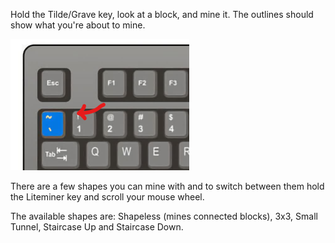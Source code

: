 Hold the Tilde/Grave key, look at a block, and mine it. The outlines should show what you're about to mine.

![Keybord Hotkey](https://raw.githubusercontent.com/iamkaf/modresources/refs/heads/main/pages/liteminer/screenshot5.png)

There are a few shapes you can mine with and to switch between them hold the Liteminer key and scroll your mouse wheel.

The available shapes are: Shapeless (mines connected blocks), 3x3, Small Tunnel, Staircase Up and Staircase Down.
